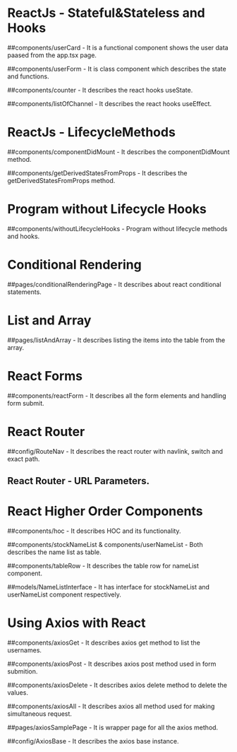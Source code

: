 ﻿# ReactJs - Stateful&Stateless and Hooks

##components/userCard - It is a functional component shows the user data paased from the app.tsx page.

##components/userForm - It is class component  which describes the state and functions.

##components/counter - It describes the react hooks useState.

##components/listOfChannel - It describes the react hooks useEffect.

# ReactJs - LifecycleMethods

##components/componentDidMount - It describes the componentDidMount method.

##components/getDerivedStatesFromProps - It describes the getDerivedStatesFromProps method.

# Program without Lifecycle Hooks

##components/withoutLifecycleHooks - Program without lifecycle methods and hooks.

# Conditional Rendering

##pages/conditionalRenderingPage - It describes about react conditional statements.

# List and Array

##pages/listAndArray - It describes listing the items into the table from the array.

# React Forms

##components/reactForm - It describes all the form elements and handling form submit.

# React Router

##config/RouteNav - It describes the react router with navlink, switch and exact path. 

## React Router - URL Parameters.

# React Higher Order Components

##components/hoc - It describes HOC and its functionality.

##components/stockNameList & components/userNameList - Both describes the name list as table.

##components/tableRow - It describes the table row for nameList component.

##models/NameListInterface - It has interface for stockNameList and userNameList component respectively.

# Using Axios with React

##components/axiosGet - It describes axios get method to list the usernames.

##components/axiosPost - It describes axios post method used in form submition.

##components/axiosDelete - It describes axios delete method to delete the values.

##components/axiosAll - It describes axios all method used for making simultaneous request.

##pages/axiosSamplePage - It is wrapper page for all the axios method.

##config/AxiosBase - It describes the axios base instance.



